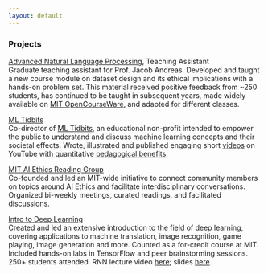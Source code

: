 ```yaml
---
layout: default
---
```


### Projects

<span class='paper-title'>[Advanced Natural Language Processing](https://www.mit.edu/~jda/teaching/6.864/sp21), Teaching Assistant</span>\
Graduate teaching assistant for Prof. Jacob Andreas. Developed and taught a new course module on dataset design and its ethical implications with a hands-on problem set. This material received positive feedback from ~250 students, has continued to be taught in subsequent years, made widely available on [MIT OpenCourseWare](https://ocw.mit.edu/courses/res-tll-008-social-and-ethical-responsibilities-of-computing-serc-fall-2021/pages/ai-algorithms/quantitative-methods-for-natural-language-processing/), and adapted for different classes.

<span class='paper-title'>[ML Tidbits](https://youtube.com/c/mltidbits)</span>\
Co-director of [ML Tidbits](https://mltidbits.github.io/), an educational non-profit intended to empower the public to understand and discuss machine learning concepts and their societal effects. Wrote, illustrated and published engaging short [videos](https://www.youtube.com/watch?v=ZmBUnJ7lGvQ&t=8s) on YouTube with quantitative [pedagogical benefits](https://mltidbits.github.io/ml_tidbits.pdf).

<span class='paper-title'>[MIT AI Ethics Reading Group](https://mitaiethics.github.io/)</span>\
Co-founded and led an MIT-wide initiative to connect community members on topics around AI Ethics and facilitate interdisciplinary conversations. Organized bi-weekly meetings, curated readings, and facilitated discussions.

<span class='paper-title'>[Intro to Deep Learning](http://introtodeeplearning.com/2017)</span>\
Created and led an extensive introduction to the field of deep learning, covering applications to machine translation, image recognition, game playing, image generation and more. Counted as a for-credit course at MIT. Included hands-on labs in TensorFlow and peer brainstorming sessions. 250+ students attended.  RNN lecture video [here](https://www.youtube.com/watch?v=CznICCPa63Q); slides [here](http://introtodeeplearning.com/2018/materials/2018_6S191_Lecture2.pdf).

